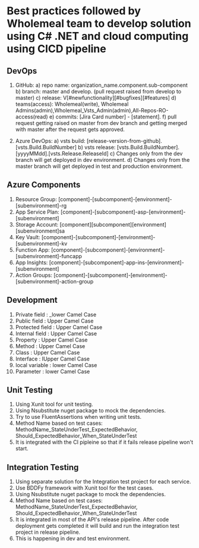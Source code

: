 # Best practices followed by Wholemeal team to develop solution using C# .NET and cloud computing using CICD pipeline

## DevOps

1) GitHub:
 a) repo name: organization_name.component.sub-component
 b) branch: master and develop. (pull request raised from develop to master)
 c) release: V[#newfunctionality][#bugfixes][#features]
 d) teams(access): Wholemeal(write), Wholemeal Admins(admin),Wholemeal_Vsts_Admin(admin),All-Repos-RO-access(read)
 e) commits: [Jira Card number] - [statement].
 f) pull request getting raised on master from dev branch and getting merged with master after the request gets approved.

2) Azure DevOps:
 a) vsts build: [release-version-from-github].[vsts.Build.BuildNumber]
 b) vsts release: [vsts.Build.BuildNumber].[yyyyMMdd].[vsts.Release.ReleaseId]
 c) Changes only from the dev branch will get deployed in dev environment.
 d) Changes only from the master branch will get deployed in test and production environment.


## Azure Components

1) Resource Group: [component]-[subcomponent]-[environment]-[subenvironment]-rg
2) App Service Plan: [component]-[subcomponent]-asp-[environment]-[subenvironment]
3) Storage Account: [component][subcomponent][environment][subenvironment]sa
4) Key Vault: [component]-[subcomponent]-[environment]-[subenvironment]-kv
5) Function App: [component]-[subcomponent]-[environment]-[subenvironment]-funcapp
6) App Insights: [component]-[subcomponent]-app-ins-[environment]-[subenvironment]
7) Action Groups: [component]-[subcomponent]-[environment]-[subenvironment]-action-group

## Development

1) Private field    : _lower Camel Case
2) Public field     : Upper Camel Case
3) Protected field  : Upper Camel Case
4) Internal field   : Upper Camel Case
5) Property         : Upper Camel Case
6) Method           : Upper Camel Case
7) Class            : Upper Camel Case
8) Interface        : IUpper Camel Case
9) local variable   : lower Camel Case
10) Parameter       : lower Camel Case



## Unit Testing

1) Using Xunit tool for unit testing.
2) Using Nsubstitute nuget package to mock the dependencies.
3) Try to use FluentAssertions when writing unit tests.
4) Method Name based on test cases: MethodName_StateUnderTest_ExpectedBehavior, Should_ExpectedBehavior_When_StateUnderTest
5) It is integrated with the CI pipleine so that if it fails release pipeline won't start.


## Integration Testing

1) Using separate solution for the Integration test project for each service.
2) Use BDDFy framework with Xunit tool for the test cases.
3) Using Nsubstitute nuget package to mock the dependencies.
4) Method Name based on test cases: MethodName_StateUnderTest_ExpectedBehavior, Should_ExpectedBehavior_When_StateUnderTest
5) It is integrated in most of the API's release pipeline. After code deployment gets completed it will build and run the integration test project in release pipeline.
6) This is happening in dev and test environment.
